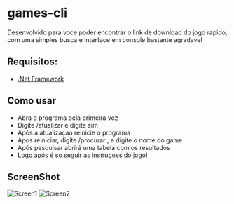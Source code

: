 # games-cli

Desenvolvido para voce poder encontrar o link de download do jogo rapido, com uma simples busca e interface em console bastante agradavel

## Requisitos:
* [.Net Framework](https://www.microsoft.com/pt-br/download/details.aspx?id=56116)

## Como usar
* Abra o programa pela primeira vez
* Digite /atualizar e digite sim
* Após a atualizaçao reinicie o programa
* Apos reiniciar, digite /procurar , e digite o nome do game
* Após pesquisar abrirá uma tabela com os resultados
* Logo após é so seguir as instruçoes do jogo!

## ScreenShot
![Screen1](https://image.prntscr.com/image/t5VJX9uBT_uMI3To4FvFRg.png)
![Screen2](https://image.prntscr.com/image/0XtzKvbmTlaFD1jSgEpASQ.png)
